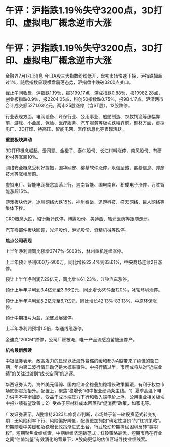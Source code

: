 # 午评：沪指跌1.19％失守3200点，3D打印、虚拟电厂概念逆市大涨

# 午评：沪指跌1.19％失守3200点，3D打印、虚拟电厂概念逆市大涨

金融界7月17日消息 今日A股三大指数纷纷低开，盘初市场快速下探，沪指跌幅超过1%，随后指数呈现横盘震荡态势，沪指盘中跌破3200点关口。

截止午间收盘，沪指跌1.19％，报3199.17点，深成指跌0.88％，报10982.28点，创业板指跌0.9％，报2204.05点，科创50指数跌0.75％，报984.17点。沪深两市合计成交额5271.03亿元。两市25股涨停（含ST股），12股跌停。

行业表现方面，电网设备、环保行业、公用事业、船舶制造、农牧饲渔等涨幅靠前，游戏、小金属、保险、医疗服务、汽车服务等板块跌幅靠前。题材方面，虚拟电厂、3D打印、特高压、智能电网、医疗信息化等表现活跃。

**重要板块异动**

3D打印概念崛起，爱司凯、金橙子、泰尔股份、长江材料涨停，南风股份、有研粉材等涨超10%。

网络安全概念受利好提振，国华网安、榕基软件涨停，永信至诚、熙菱信息、邦彦技术等涨幅居前。

虚拟电厂、智能电网概念震荡上行，迦南智能、国电南自、积成电子涨停，万胜智能涨超15%。

游戏板块低迷，冰川网络大跌15%，神州泰岳、迅游科技、盛天网络、巨人网络等集体下挫。

CRO概念大跌，昭衍新药跌停，博腾股份、美迪西、皓元医药等跟随走弱。

汽车零部件板块回调，光洋股份、沪光股份、奇精机械等跌停。

**焦点公司表现**

上半年净利润同比预增3747%-5008%，林州重机连续涨停。

上半年预计净利600万-900万，同比增长22.4%到83.61%，中央商场连续2日涨停。

预计上半年净利润7.29亿元，同比增长61.23%，江铃汽车涨停。

预计上半年净利润3.4亿元至3.96亿元，同比增长89%至120%，冰轮环境涨停。

预计上半年净利润5.2亿元至6.7亿元，同比增长42.13%-83.13%，中原环保涨停。

预计中期扭亏为盈，荣盛发展涨停。

上半年净利润预增1.5倍，华通线缆涨停。

金迪克“20CM”跌停，公司厂房被淹，唯一产品流感疫苗被迫停产。

**机构最新解读**

中银证券表示，政策发力的显现以及海外紧缩的缓和都为A股带来了绝佳的窗口期，年内第二波行情启动仍是大概率事件。中报行情过半，市场或将从对“近端业绩”的关注过渡到“成长空间”的追逐。

华西证券认为，海外美元偏弱、国内经济企稳叠加稳增长政策偏暖，有利于权益市场底部震荡抬升。配置上，聚焦“稳增长”和中报业绩两条主线。1）夏季高温下电力供需不平衡加剧，受益于成本端压力下行和收入端电价上浮，公用事业相关板块中报业绩有望改善；2）受益于原材料成本回落和“促消费”政策，如家电等。

广发证券表示，A股维持2023年修复市判断，市场处于新一轮投资范式转变初期：无风险利率下行、风险偏好降低，配置更加拥抱“确定性溢价”的“杠铃策略”。短期随着中美缓和及稳增长政策渐进式出台，行业轮动短期择优困境反转“类期权”。短期聚焦业绩线索，中期继续坚定新范式：杠铃策略最优。短期市场在行业之间“估值沟壑”有效消化的背景下，A股向更低的估值区域寻找业绩线索。

